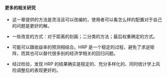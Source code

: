 #### 更多的相关研究

- 这一章提供的方法是灵活且可以改编的，使用者可以看怎么样的配置对于自己的问题是更好的解。

- 一些改变的方式：对于距离的刻画；二分类的方法；最后权重确定的方式。

- 可能可以跟收益率的预测相结合。HRP 是一个稳定的过程，避免了求逆矩阵，而其也可以替代很多别的经济学相关的回归问题。

- 经过检验，发现 HRP 的结果确实是稳定的、充分多样化的、同时统计学上风险调整后的表现更好的。